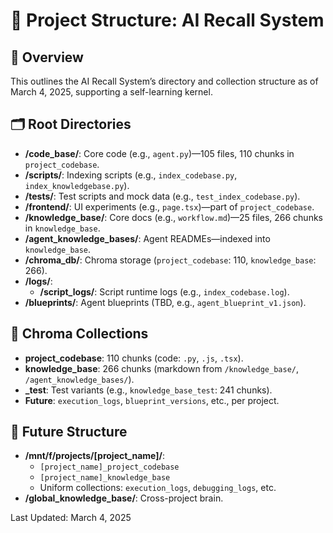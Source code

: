 # 📂 Project Structure: AI Recall System

## 🌟 Overview

This outlines the AI Recall System’s directory and collection structure as of March 4, 2025, supporting a self-learning kernel.

## 🗂️ Root Directories

- **/code_base/**: Core code (e.g., `agent.py`)—105 files, 110 chunks in `project_codebase`.
- **/scripts/**: Indexing scripts (e.g., `index_codebase.py`, `index_knowledgebase.py`).
- **/tests/**: Test scripts and mock data (e.g., `test_index_codebase.py`).
- **/frontend/**: UI experiments (e.g., `page.tsx`)—part of `project_codebase`.
- **/knowledge_base/**: Core docs (e.g., `workflow.md`)—25 files, 266 chunks in `knowledge_base`.
- **/agent_knowledge_bases/**: Agent READMEs—indexed into `knowledge_base`.
- **/chroma_db/**: Chroma storage (`project_codebase`: 110, `knowledge_base`: 266).
- **/logs/**:
  - **/script_logs/**: Script runtime logs (e.g., `index_codebase.log`).
- **/blueprints/**: Agent blueprints (TBD, e.g., `agent_blueprint_v1.json`).

## 📡 Chroma Collections

- **project_codebase**: 110 chunks (code: `.py`, `.js`, `.tsx`).
- **knowledge_base**: 266 chunks (markdown from `/knowledge_base/`, `/agent_knowledge_bases/`).
- **_test**: Test variants (e.g., `knowledge_base_test`: 241 chunks).
- **Future**: `execution_logs`, `blueprint_versions`, etc., per project.

## 🌱 Future Structure

- **/mnt/f/projects/[project_name]/**:
  - `[project_name]_project_codebase`
  - `[project_name]_knowledge_base`
  - Uniform collections: `execution_logs`, `debugging_logs`, etc.
- **/global_knowledge_base/**: Cross-project brain.

Last Updated: March 4, 2025
